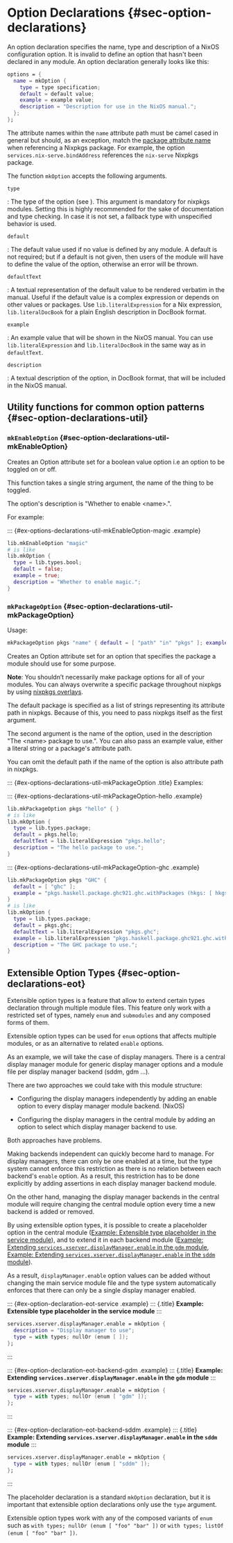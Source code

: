 # Option Declarations {#sec-option-declarations}

An option declaration specifies the name, type and description of a
NixOS configuration option. It is invalid to define an option that
hasn't been declared in any module. An option declaration generally
looks like this:

```nix
options = {
  name = mkOption {
    type = type specification;
    default = default value;
    example = example value;
    description = "Description for use in the NixOS manual.";
  };
};
```

The attribute names within the `name` attribute path must be camel
cased in general but should, as an exception, match the [ package
attribute name](https://nixos.org/nixpkgs/manual/#sec-package-naming)
when referencing a Nixpkgs package. For example, the option
`services.nix-serve.bindAddress` references the `nix-serve` Nixpkgs
package.

The function `mkOption` accepts the following arguments.

`type`

:   The type of the option (see [](#sec-option-types)). This
    argument is mandatory for nixpkgs modules. Setting this is highly
    recommended for the sake of documentation and type checking. In case it is
    not set, a fallback type with unspecified behavior is used.

`default`

:   The default value used if no value is defined by any module. A
    default is not required; but if a default is not given, then users
    of the module will have to define the value of the option, otherwise
    an error will be thrown.

`defaultText`

:   A textual representation of the default value to be rendered verbatim in
    the manual. Useful if the default value is a complex expression or depends
    on other values or packages.
    Use `lib.literalExpression` for a Nix expression, `lib.literalDocBook` for
    a plain English description in DocBook format.

`example`

:   An example value that will be shown in the NixOS manual.
    You can use `lib.literalExpression` and `lib.literalDocBook` in the same way
    as in `defaultText`.

`description`

:   A textual description of the option, in DocBook format, that will be
    included in the NixOS manual.

## Utility functions for common option patterns {#sec-option-declarations-util}

### `mkEnableOption` {#sec-option-declarations-util-mkEnableOption}

Creates an Option attribute set for a boolean value option i.e an
option to be toggled on or off.

This function takes a single string argument, the name of the thing to be toggled.

The option's description is "Whether to enable \<name\>.".

For example:

::: {#ex-options-declarations-util-mkEnableOption-magic .example}
```nix
lib.mkEnableOption "magic"
# is like
lib.mkOption {
  type = lib.types.bool;
  default = false;
  example = true;
  description = "Whether to enable magic.";
}
```

### `mkPackageOption` {#sec-option-declarations-util-mkPackageOption}

Usage:

```nix
mkPackageOption pkgs "name" { default = [ "path" "in" "pkgs" ]; example = "literal example"; }
```

Creates an Option attribute set for an option that specifies the package a module should use for some purpose.

**Note**: You shouldn’t necessarily make package options for all of your modules. You can always overwrite a specific package throughout nixpkgs by using [nixpkgs overlays](https://nixos.org/manual/nixpkgs/stable/#chap-overlays).

The default package is specified as a list of strings representing its attribute path in nixpkgs. Because of this, you need to pass nixpkgs itself as the first argument.

The second argument is the name of the option, used in the description "The \<name\> package to use.". You can also pass an example value, either a literal string or a package's attribute path.

You can omit the default path if the name of the option is also attribute path in nixpkgs.

::: {#ex-options-declarations-util-mkPackageOption .title}
Examples:

::: {#ex-options-declarations-util-mkPackageOption-hello .example}
```nix
lib.mkPackageOption pkgs "hello" { }
# is like
lib.mkOption {
  type = lib.types.package;
  default = pkgs.hello;
  defaultText = lib.literalExpression "pkgs.hello";
  description = "The hello package to use.";
}
```

::: {#ex-options-declarations-util-mkPackageOption-ghc .example}
```nix
lib.mkPackageOption pkgs "GHC" {
  default = [ "ghc" ];
  example = "pkgs.haskell.package.ghc921.ghc.withPackages (hkgs: [ hkgs.primes ])";
}
# is like
lib.mkOption {
  type = lib.types.package;
  default = pkgs.ghc;
  defaultText = lib.literalExpression "pkgs.ghc";
  example = lib.literalExpression "pkgs.haskell.package.ghc921.ghc.withPackages (hkgs: [ hkgs.primes ])";
  description = "The GHC package to use.";
}
```

## Extensible Option Types {#sec-option-declarations-eot}

Extensible option types is a feature that allow to extend certain types
declaration through multiple module files. This feature only work with a
restricted set of types, namely `enum` and `submodules` and any composed
forms of them.

Extensible option types can be used for `enum` options that affects
multiple modules, or as an alternative to related `enable` options.

As an example, we will take the case of display managers. There is a
central display manager module for generic display manager options and a
module file per display manager backend (sddm, gdm \...).

There are two approaches we could take with this module structure:

-   Configuring the display managers independently by adding an enable
    option to every display manager module backend. (NixOS)

-   Configuring the display managers in the central module by adding
    an option to select which display manager backend to use.

Both approaches have problems.

Making backends independent can quickly become hard to manage. For
display managers, there can only be one enabled at a time, but the
type system cannot enforce this restriction as there is no relation
between each backend's `enable` option. As a result, this restriction
has to be done explicitly by adding assertions in each display manager
backend module.

On the other hand, managing the display manager backends in the
central module will require changing the central module option every
time a new backend is added or removed.

By using extensible option types, it is possible to create a placeholder
option in the central module
([Example: Extensible type placeholder in the service module](#ex-option-declaration-eot-service)),
and to extend it in each backend module
([Example: Extending `services.xserver.displayManager.enable` in the `gdm` module](#ex-option-declaration-eot-backend-gdm),
[Example: Extending `services.xserver.displayManager.enable` in the `sddm` module](#ex-option-declaration-eot-backend-sddm)).

As a result, `displayManager.enable` option values can be added without
changing the main service module file and the type system automatically
enforces that there can only be a single display manager enabled.

::: {#ex-option-declaration-eot-service .example}
::: {.title}
**Example: Extensible type placeholder in the service module**
:::
```nix
services.xserver.displayManager.enable = mkOption {
  description = "Display manager to use";
  type = with types; nullOr (enum [ ]);
};
```
:::

::: {#ex-option-declaration-eot-backend-gdm .example}
::: {.title}
**Example: Extending `services.xserver.displayManager.enable` in the `gdm` module**
:::
```nix
services.xserver.displayManager.enable = mkOption {
  type = with types; nullOr (enum [ "gdm" ]);
};
```
:::

::: {#ex-option-declaration-eot-backend-sddm .example}
::: {.title}
**Example: Extending `services.xserver.displayManager.enable` in the `sddm` module**
:::
```nix
services.xserver.displayManager.enable = mkOption {
  type = with types; nullOr (enum [ "sddm" ]);
};
```
:::

The placeholder declaration is a standard `mkOption` declaration, but it
is important that extensible option declarations only use the `type`
argument.

Extensible option types work with any of the composed variants of `enum`
such as `with types; nullOr (enum [ "foo" "bar" ])` or `with types;
listOf (enum [ "foo" "bar" ])`.
